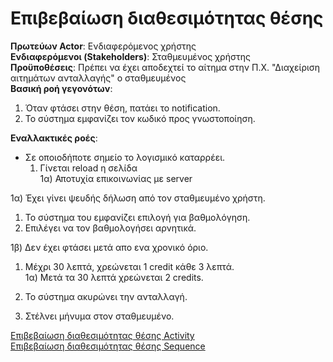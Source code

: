 # Επιβεβαίωση διαθεσιμότητας θέσης
**Πρωτεύων Actor**: Ενδιαφερόμενος χρήστης  
**Ενδιαφερόμενοι (Stakeholders)**: Σταθμευμένος χρήστης  
**Προϋποθέσεις**: Πρέπει να έχει αποδεχτεί το αίτημα στην Π.Χ. "Διαχείριση αιτημάτων ανταλλαγής" ο σταθμευμένος  
**Βασική ροή γεγονότων**:   
1) Όταν φτάσει στην θέση, πατάει το notification.  
2) Το σύστημα εμφανίζει τον κωδικό προς γνωστοποίηση.    

**Εναλλακτικές ροές**:   

* Σε οποιοδήποτε σημείο το λογισμικό καταρρέει.  
    1. Γίνεται reload η σελίδα  
        1α) Αποτυχία επικοινωνίας με server  


1α) Έχει γίνει ψευδής δήλωση από τον σταθμευμένο χρήστη.   
 
1. Το σύστημα του εμφανίζει επιλογή για βαθμολόγηση. 
2. Επιλέγει να τον βαθμολογήσει αρνητικά.



1β) Δεν έχει φτάσει μετά απο ενα χρονικό όριο.
    
1.  Μέχρι 30 λεπτά, χρεώνεται 1 credit κάθε 3 λεπτά.  
        1α) Μετά τα 30 λεπτά χρεώνεται 2 credits.  
        
2. Το σύστημα ακυρώνει την ανταλλαγή.  
3. Στέλνει μήνυμα στον σταθμευμένο.  
    
    





[Επιβεβαίωση διαθεσιμότητας θέσης Activity](ΕπιβεβαίωσηΔιαθεσιμότηταςΘέσης.png)  
[Επιβεβαίωση διαθεσιμότητας θέσης Sequence](../requirements/sequence/Επιβεβαίωση_διαθεσιμότητας_θέσης_SEQUENCE.png)